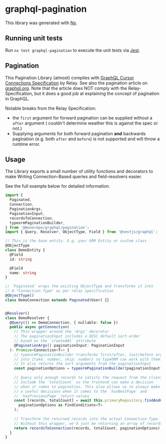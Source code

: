# graphql-pagination

This library was generated with [Nx](https://nx.dev).

## Running unit tests

Run `nx test graphql-pagination` to execute the unit tests via [Jest](https://jestjs.io).


## Pagination

This Pagination Library (almost) complies with [GraphQL Cursor Connections Specification](https://relay.dev/graphql/connections.htm) by Relay.
See also the pagination article on [graphql.org](https://graphql.org/learn/pagination/#pagination-and-edges). Note that the article does NOT comply with the Relay-Specification, but it does a good job at explaining the concept of pagination in GraphQL.

Notable breaks from the Relay Specification:
- the `first` argument for forward pagination can be supplied without a `after` argument ( couldn't determine weather this is against the spec or not.)
- Supplying arguments for both forward pagination **and** backwards pagination (e.g. both `after` and `before`) is not supported and will throw a runtime error.


## Usage

The Library exports a small number of utility functions and decorators
to make Writing Connection-Based queries and field-resolvers easier.

See the full example below for detailed information.


```typescript
import {
  Paginated,
  Connection,
  PaginationArgs,
  PaginationInput,
  recordsToConnection,
  typeormPaginationBuilder,
} from '@monorepo/graphql/pagination';
import { Query, Resolver, ObjectType, Field } from '@nestjs/graphql';

// This is the base entity. E.g. your ORM Entity or custom class
@ObjectType
class DemoEntity {
  @Field
  id: string

  @Field
  name: string
}

// `Paginated` wraps the existing ObjectType and transforms it into
// A "Connection Type" as per relay specification
@ObjectType()
class DemoConnection extends Paginated(User) {}


@Resolver()
class DemoResolver {
  @Query(() => DemoConnection, { nullable: false })
  public async getConnection(
    // Thin wrapper around the 'Args' decorator
    // The paginationInput includes a DESC default sort-order 
    // based on the `createdAt` attribute
    @PaginationArgs() paginationInput: PaginationInput
  ): Promise<Connection<T>> {
    // typeormPaginationBuilder transforms first/after, last/before arguments
    // into {take: number, skip: number} so typeORM can work with them.
    // It also returns the sort arguments from the paginationInput
    const paginationOptions = typeormPaginationBuilder(paginationInput);
    
    // Query only enough records to satisfy the request from the client.
    // Include the `totalCount` so the frontend can make a decision
    // when it comes to pagination. This also allows us to always make
    // a useful decisions when it comes to the `hasNextPage` and 
    // `hasPreviousPage` return values
    const [records, totalCount] = await this.primaryRepository.findAndCount(
      paginationOptions as FindConditions<T>
    );
    
    // Transform the returned records into the actual Connection-Type.
    // Without this wrapper, we'd just be returning an array of records.
    return recordsToConnection(records, totalCount, paginationOptions);
  }
}
```
